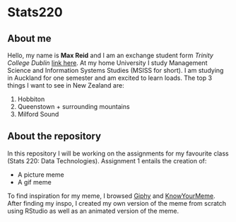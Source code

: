 # Stats220
## About me
Hello, my name is **Max Reid** and I am an exchange student form _Trinity College Dublin_ [link here](https://www.tcd.ie/). At my home University I study Management Science and Information Systems Studies (MSISS for short). I am studying in Auckland for one semester and am excited to learn loads. 
The top 3 things I want to see in New Zealand are:
1. Hobbiton
2. Queenstown + surrounding mountains
3. Milford Sound

## About the repository
In this repository I will be working on the assignments for my favourite class (Stats 220: Data Technologies). 
Assignment 1 entails the creation of:
- A picture meme
- A gif meme

To find inspiration for my meme, I browsed [Giphy](https://giphy.com/) and [KnowYourMeme](https://knowyourmeme.com/). After finding my inspo, I created my own version of the meme from scratch using RStudio as well as an animated version of the meme.

